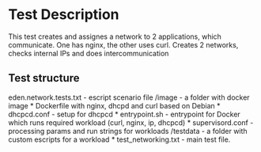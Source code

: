 # Test Description

 This test creates and assignes a network to 2 applications, which communicate. One has nginx, the other uses curl.
 Creates 2 networks, checks internal IPs and does intercommunication

## Test structure

eden.network.tests.txt - escript scenario file 
/image - a folder with docker image
    *  Dockerfile with nginx, dhcpd and curl based on Debian
    *  dhcpcd.conf - setup for dhcpcd
    *  entrypoint.sh - entrypoint for Docker which runs required workload (curl, nginx, ip, dhcpcd) 
    *  supervisord.conf - processing params and run strings for workloads 
/testdata - a folder with custom escripts for a workload
    * test_networking.txt - main test file. 
